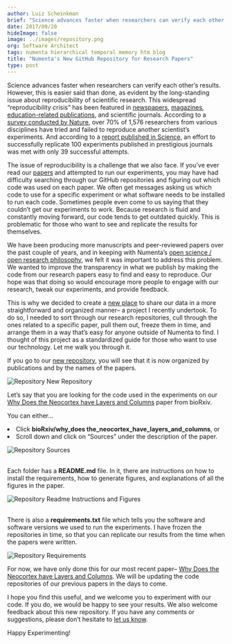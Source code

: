 ```yaml
---
author: Luiz Scheinkman
brief: "Science advances faster when researchers can verify each other’s results. However, this is easier said than done, as evident by the long-standing issue about reproducibility of scientific research. This widespread “reproducibility crisis” has been featured in newspapers, magazines, education-related publications, and scientific journals. According to a survey conducted by Nature, over 70% of 1,576 researchers from various disciplines have tried and failed to reproduce another scientist’s experiments. And according to a report published in Science, an effort to successfully replicate 100 experiments published in prestigious journals was met with only 39 successful attempts."
date: 2017/09/20
hideImage: false
image: ../images/repository.png
org: Software Architect
tags: numenta hierarchical temporal memory htm blog
title: "Numenta's New GitHub Repository for Research Papers"
type: post
---
```


Science advances faster when researchers can verify each other’s results. However, this is easier said than done, as evident by the long-standing issue about reproducibility of scientific research. This widespread “reproducibility crisis” has been featured in [newspapers](http://www.bbc.com/news/science-environment-39054778), [magazines](https://www.forbes.com/sites/quora/2017/02/09/how-the-reproducibility-crisis-in-academia-is-affecting-scientific-research/#57365e7e3dad), [education-related publications](https://ed.ted.com/lessons/is-there-a-reproducibility-crisis-in-science-matt-anticole#review), and scientific journals. According to a [survey conducted by Nature](http://www.nature.com/news/1-500-scientists-lift-the-lid-on-reproducibility-1.19970), over 70% of 1,576 researchers from various disciplines have tried and failed to reproduce another scientist’s experiments. And according to a [report published in Science](http://science.sciencemag.org/content/349/6251/aac4716.full?ijkey=1xgFoCnpLswpk&keytype=ref&siteid=sci), an effort to successfully replicate 100 experiments published in prestigious journals was met with only 39 successful attempts.

The issue of reproducibility is a challenge that we also face. If you’ve ever read our [papers](https://numenta.com/papers/) and attempted to run our experiments, you may have had difficulty searching through our GitHub repositories and figuring out which code was used on each paper. We often get messages asking us which code to use for a specific experiment or what software needs to be installed to run each code. Sometimes people even come to us saying that they couldn’t get our experiments to work. Because research is fluid and constantly moving forward, our code tends to get outdated quickly. This is problematic for those who want to see and replicate the results for themselves.

We have been producing more manuscripts and peer-reviewed papers over the past couple of years, and in keeping with Numenta’s [open science / open research philosophy](https://numenta.com/blog/2014/09/17/increasing-research-transparency/), we felt it was important to address this problem. We wanted to improve the transparency in what we publish by making the code from our research papers easy to find and easy to reproduce. Our hope was that doing so would encourage more people to engage with our research, tweak our experiments, and provide feedback.  

This is why we decided to create a [new place](https://github.com/numenta/htmpapers) to share our data in a more straightforward and organized manner– a project I recently undertook. To do so, I needed to sort through our research repositories, cull through the ones related to a specific paper, pull them out, freeze them in time, and arrange them in a way that’s easy for anyone outside of Numenta to find. I thought of this project as a standardized guide for those who want to use our technology. Let me walk you through it.

If you go to our [new repository](https://github.com/numenta/htmpapers), you will see that it is now organized by publications and by the names of the papers.

![Repository New Repository](../images/repository.png)

Let’s say that you are looking for the code used in the experiments on our [Why Does the Neocortex have Layers and Columns](https://doi.org/10.1101/162263) paper from bioRxiv.

You can either...
<li>Click <b>bioRxiv/why_does the_neocortex_have_layers_and_columns</b>, or</li>
<li>Scroll down and click on “Sources” under the description of the paper.</li>

![Repository Sources](../images/sources.png)

</br>
Each folder has a <b>README.md</b> file. In it, there are instructions on how to install the requirements, how to generate figures, and explanations of all the figures in the paper.

![Repository Readme Instructions and Figures](../images/readmeandfigures.png)

</br>
There is also a <b>requirements.txt</b> file which tells you the software and software versions we used to run the experiments. I have frozen the repositories in time, so that you can replicate our results from the time when the papers were written.


![Repository Requirements](../images/requirements.png)

For now, we have only done this for our most recent paper– [Why Does the Neocortex have Layers and Columns](https://doi.org/10.1101/162263). We will be updating the code repositories of our previous papers in the days to come.

I hope you find this useful, and we welcome you to experiment with our code. If you do, we would be happy to see your results. We also welcome feedback about this new repository. If you have any comments or suggestions, please don’t hesitate to [let us know](https://github.com/numenta/htmpapers/issues/new).

Happy Experimenting!
